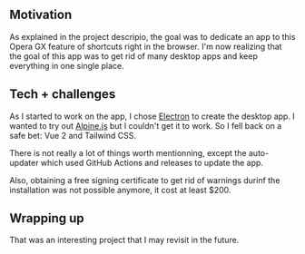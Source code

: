 ## Motivation

As explained in the project descripio, the goal was to dedicate an app to this Opera GX feature of shortcuts right in the browser. I'm now realizing that the goal of this app was to get rid of many desktop apps and keep everything in one single place.

## Tech + challenges

As I started to work on the app, I chose [Electron](https://electronjs.org/) to create the desktop app. I wanted to try out [Alpine.js](https://alpinejs.dev/) but I couldn't get it to work. So I fell back on a safe bet: Vue 2 and Tailwind CSS.

There is not really a lot of things worth mentionning, except the auto-updater which used GitHub Actions and releases to update the app.

Also, obtaining a free signing certificate to get rid of warnings durinf the installation was not possible anymore, it cost at least $200.

## Wrapping up

That was an interesting project that I may revisit in the future.

